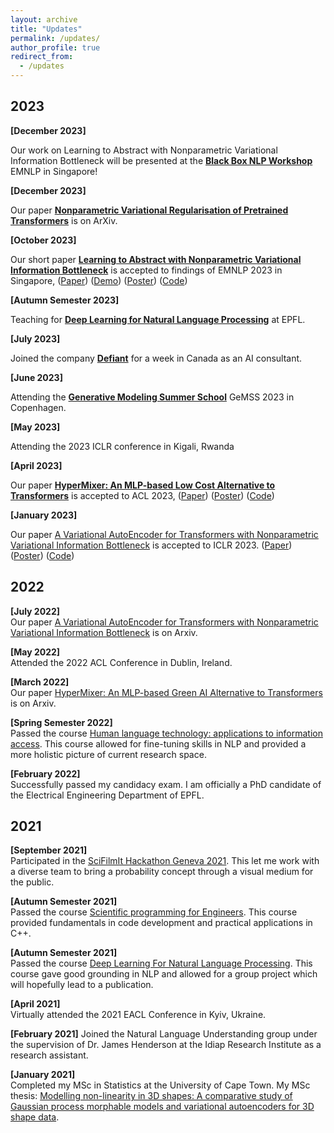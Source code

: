 ```yaml
---
layout: archive
title: "Updates"
permalink: /updates/
author_profile: true
redirect_from: 
  - /updates
---
```


## 2023

**[December 2023]**

Our work on Learning to Abstract with Nonparametric Variational Information Bottleneck will be presented at the [**Black Box NLP Workshop**](https://blackboxnlp.github.io/) EMNLP in Singapore!

**[December 2023]**

Our paper [**Nonparametric Variational Regularisation of Pretrained Transformers**](https://arxiv.org/pdf/2312.00662.pdf) is on ArXiv.


**[October 2023]**

Our short paper [**Learning to Abstract with Nonparametric Variational Information Bottleneck**](https://openreview.net/pdf?id=vU0KbvQ91x) is accepted to findings of EMNLP 2023 in Singapore, ([Paper](https://openreview.net/pdf?id=vU0KbvQ91x)) ([Demo](https://huggingface.co/spaces/FJFehr/NVIB-Self-Attention-Demo)) ([Poster](https://FJFehr.github.io/files/NVIB_SA_poster.pdf)) ([Code](https://github.com/idiap/nvib_selfattention))


**[Autumn Semester 2023]**

Teaching for [**Deep Learning for Natural Language Processing**](https://edu.epfl.ch/coursebook/en/deep-learning-for-natural-language-processing-EE-608) at EPFL. 

**[July 2023]**

Joined the company [**Defiant**](https://www.defiant.com/) for a week in Canada as an AI consultant.  


**[June 2023]**

Attending the [**Generative Modeling Summer School**](https://gemss.ai/) GeMSS 2023 in Copenhagen.  


**[May 2023]**

Attending the 2023 ICLR conference in Kigali, Rwanda

**[April 2023]**

Our paper [**HyperMixer: An MLP-based Low Cost Alternative to Transformers**](https://arxiv.org/abs/2203.03691) is accepted to ACL 2023, ([Paper](https://arxiv.org/pdf/2203.03691.pdf)) ([Poster](https://FJFehr.github.io/files/Hypermixer_Poster.pdf)) ([Code](https://github.com/idiap/hypermixing))


**[January 2023]**

Our paper [A Variational AutoEncoder for Transformers with Nonparametric Variational Information Bottleneck](https://openreview.net/forum?id=6QkjC_cs03X) is accepted to ICLR 2023. ([Paper](https://openreview.net/forum?id=6QkjC_cs03X)) ([Poster](https://FJFehr.github.io/files/NVIB_Poster.pdf)) ([Code](https://github.com/idiap/nvib))

## 2022

**[July 2022]**   
Our paper [A Variational AutoEncoder for Transformers with Nonparametric Variational Information Bottleneck](https://arxiv.org/abs/2207.13529) is on Arxiv.

**[May 2022]**   
Attended the 2022 ACL Conference in Dublin, Ireland.

**[March 2022]**   
Our paper [HyperMixer: An MLP-based Green AI Alternative to Transformers](https://arxiv.org/abs/2203.03691) is on Arxiv.

**[Spring Semester 2022]**   
Passed the course [Human language technology: applications to information access](https://edu.epfl.ch/coursebook/en/human-language-technology-applications-to-information-access-EE-724?). This course allowed for fine-tuning skills in NLP and provided a more holistic picture of current research space.

**[February 2022]**   
Successfully passed my candidacy exam. I am officially a PhD candidate of the Electrical Engineering Department of EPFL.

## 2021

**[September 2021]**   
Participated in the [SciFilmIt Hackathon Geneva 2021](https://www.youtube.com/watch?v=Gm_JDGQxTdQ&ab_channel=SciFilmIt). This let me work with a diverse team to bring a probability concept through a visual medium for the public.


**[Autumn Semester 2021]**   
Passed the course [Scientific programming for Engineers](https://edu.epfl.ch/coursebook/en/scientific-programming-for-engineers-MATH-611#:~:text=Summary,complexity%2C%20optimization%20and%20program%20designs.). This course provided fundamentals in code development and practical applications in C++.

**[Autumn Semester 2021]**   
Passed the course [Deep Learning For Natural Language Processing](https://edu.epfl.ch/coursebook/en/deep-learning-for-natural-language-processing-EE-608). This course gave good grounding in NLP and allowed for a group project which will hopefully lead to a publication.

**[April 2021]**   
Virtually attended the 2021 EACL Conference in Kyiv, Ukraine.

**[February 2021]**
Joined the Natural Language Understanding group under the supervision of Dr. James Henderson at the Idiap Research Institute as a research assistant.

**[January 2021]**   
Completed my MSc in Statistics at the University of Cape Town. My MSc thesis: [Modelling non-linearity in 3D shapes: A comparative study of Gaussian process morphable models and variational autoencoders for 3D shape data](https://open.uct.ac.za/handle/11427/35725).
  
